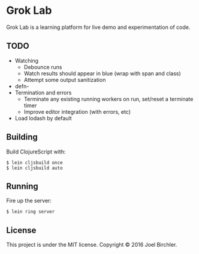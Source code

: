 # Grok Lab

Grok Lab is a learning platform for live demo and experimentation of code.

## TODO

- Watching
  - Debounce runs
  - Watch results should appear in blue (wrap with span and class)
  - Attempt some output sanitization
- defn-
- Termination and errors
  - Terminate any existing running workers on run, set/reset a terminate timer
  - Improve editor integration (with errors, etc)
- Load lodash by default


## Building

Build ClojureScript with:

    $ lein cljsbuild once
    $ lein cljsbuild auto


## Running

Fire up the server:

    $ lein ring server


## License

This project is under the MIT license.
Copyright © 2016 Joel Birchler.
